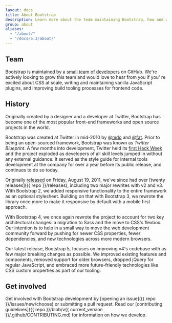 ```yaml
---
layout: docs
title: About Bootstrap
description: Learn more about the team maintaining Bootstrap, how and why the project started, and how to get involved.
group: about
aliases:
  - "/about/"
  - "/docs/5.3/about/"
---
```


## Team

Bootstrap is maintained by
a [small team of developers](https://github.com/orgs/twbs/people) on GitHub.
We're actively looking to grow this team and would love to hear from you if you'
re excited about CSS at scale, writing and maintaining vanilla JavaScript
plugins, and improving build tooling processes for frontend code.

## History

Originally created by a designer and a developer at Twitter, Bootstrap has
become one of the most popular front-end frameworks and open source projects in
the world.

Bootstrap was created at Twitter in mid-2010 by [@mdo](https://twitter.com/mdo)
and [@fat](https://twitter.com/fat). Prior to being an open-sourced framework,
Bootstrap was known as _Twitter Blueprint_. A few months into development,
Twitter held
its [first Hack Week](https://blog.twitter.com/engineering/en_us/a/2010/hack-week)
and the project exploded as developers of all skill levels jumped in without any
external guidance. It served as the style guide for internal tools development
at the company for over a year before its public release, and continues to do so
today.

Originally [released](https://blog.twitter.com/developer/en_us/a/2011/bootstrap-twitter)
on <time datetime="2011-08-19 11:25">Friday, August 19, 2011</time>, we've since
had over [twenty releases]({{ repo }}/releases), including two major
rewrites with v2 and v3. With Bootstrap 2, we added responsive functionality to
the entire framework as an optional stylesheet. Building on that with Bootstrap
3, we rewrote the library once more to make it responsive by default with a
mobile first approach.

With Bootstrap 4, we once again rewrote the project to account for two key
architectural changes: a migration to Sass and the move to CSS's flexbox. Our
intention is to help in a small way to move the web development community
forward by pushing for newer CSS properties, fewer dependencies, and new
technologies across more modern browsers.

Our latest release, Bootstrap 5, focuses on improving v4's codebase with as few
major breaking changes as possible. We improved existing features and
components, removed support for older browsers, dropped jQuery for regular
JavaScript, and embraced more future-friendly technologies like CSS custom
properties as part of our tooling.

## Get involved

Get involved with Bootstrap development by [opening an issue]({{ repo }}/issues/new/choose) or submitting a pull request. Read
our [contributing guidelines]({{ repo }}/blob/v{{ current_version }}/.github/CONTRIBUTING.md) for information on how we develop.

